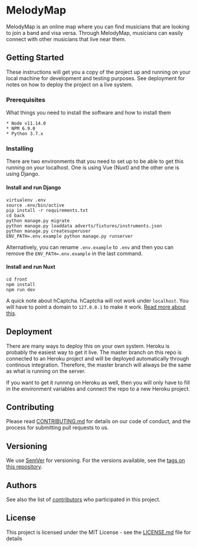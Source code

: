 # MelodyMap

MelodyMap is an online map where you can find musicians that are looking to join a band and visa versa. Through MelodyMap, musicians can easily connect with other musicians that live near them.

## Getting Started

These instructions will get you a copy of the project up and running on your local machine for development and testing purposes. See deployment for notes on how to deploy the project on a live system.

### Prerequisites

What things you need to install the software and how to install them

```
* Node v11.14.0
* NPM 6.9.0
* Python 3.7.x
```

### Installing

There are two environments that you need to set up to be able to get this running on your localhost. One is using Vue (Nuxt) and the other one is using Django. 

#### Install and run Django

```
virtualenv .env
source .env/bin/active
pip install -r requirements.txt
cd back
python manage.py migrate
python manage.py loaddata adverts/fixtures/instruments.json
python manage.py createsuperuser
ENV_PATH=.env.example python manage.py runserver
```
Alternatively, you can rename `.env.example` to `.env` and then you can remove the `ENV_PATH=.env.example` in the last command.

#### Install and run Nuxt

```
cd front
npm install
npm run dev
```

A quick note about hCaptcha. hCaptcha will not work under `localhost`. You will have to point a domain to `127.0.0.1` to make it work. [Read more about this](https://hcaptcha.com/docs#localdev). 

## Deployment

There are many ways to deploy this on your own system. Heroku is probably the easiest way to get it live. The master branch on this repo is connected to an Heroku project and will be deployed automatically through continous integration. Therefore, the master branch will always be the same as what is running on the server.

If you want to get it running on Heroku as well, then you will only have to fill in the environment variables and connect the repo to a new Heroku project.

## Contributing

Please read [CONTRIBUTING.md](https://gist.github.com/PurpleBooth/b24679402957c63ec426) for details on our code of conduct, and the process for submitting pull requests to us.

## Versioning

We use [SemVer](http://semver.org/) for versioning. For the versions available, see the [tags on this repository](https://github.com/your/project/tags). 

## Authors

See also the list of [contributors](https://github.com/your/project/contributors) who participated in this project.

## License

This project is licensed under the MIT License - see the [LICENSE.md](LICENSE.md) file for details
